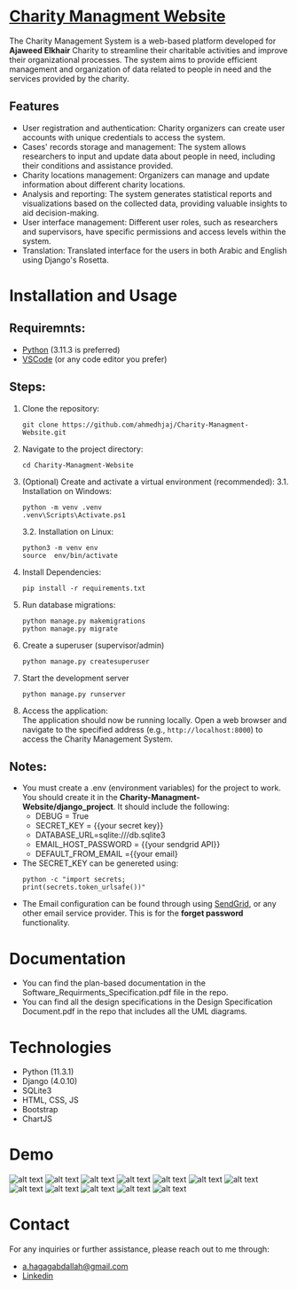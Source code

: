 # [Charity Managment Website](https://web-production-c99a.up.railway.app/) 
The Charity Management System is a web-based platform developed for **Ajaweed Elkhair** Charity to streamline their charitable activities and improve their organizational processes. The system aims to provide efficient management and organization of data related to people in need and the services provided by the charity.

## Features
-   User registration and authentication: Charity organizers can create user accounts with unique credentials to access the system.
-   Cases' records storage and management: The system allows researchers to input and update data about people in need, including their conditions and assistance provided.
-   Charity locations management: Organizers can manage and update information about different charity locations.
-   Analysis and reporting: The system generates statistical reports and visualizations based on the collected data, providing valuable insights to aid decision-making.
-   User interface management: Different user roles, such as researchers and supervisors, have specific permissions and access levels within the system.
-   Translation: Translated interface for the users in both Arabic and English using Django's Rosetta.

# Installation and Usage

## Requiremnts:

 - [Python](https://www.python.org/downloads/) (3.11.3 is preferred)
 - [VSCode](https://code.visualstudio.com/Download) (or any code editor you prefer)
 
## Steps:
 1. Clone the repository:
	```
	git clone https://github.com/ahmedhjaj/Charity-Managment-Website.git
	```
 2. Navigate to the project directory:
	```
	cd Charity-Managment-Website
	```
 3. (Optional) Create and activate a virtual environment (recommended):
	3.1. Installation on Windows:
	```
	python -m venv .venv  
	.venv\Scripts\Activate.ps1
	```
	3.2. Installation on Linux:
	```
	python3 -m venv env  
	source  env/bin/activate
	```
 4.  Install Dependencies:
		```
		pip install -r requirements.txt
		```
 6. Run database migrations:
	```
	python manage.py makemigrations
	python manage.py migrate
	```
 7. Create a superuser (supervisor/admin)
	```
	python manage.py createsuperuser
	```
7. Start the development server
	```
	python manage.py runserver
	```
8. Access the application:	
The application should now be running locally. Open a web browser and navigate to the specified address (e.g., `http://localhost:8000`) to access the Charity Management System.
## Notes:
 - You must create a .env (environment variables) for the project to work. You should create it in the **Charity-Managment-Website/django_project**. It should include the following:
	 - DEBUG = True
	 - SECRET_KEY = {{your secret key}}
     - DATABASE_URL=sqlite:///db.sqlite3
     - EMAIL_HOST_PASSWORD =  {{your sendgrid API}}
     - DEFAULT_FROM_EMAIL ={{your email}
- The SECRET_KEY can be genereted using:
	```
	python -c "import secrets;  
	print(secrets.token_urlsafe())"
	```
- The Email configuration can be found through using [SendGrid](https://app.sendgrid.com/), or any other email service provider. This is for the **forget password** functionality.

# Documentation

 - You can find the plan-based documentation in the Software_Requirments_Specification.pdf file in the repo.
 - You can find all the design specifications in the Design Specification Document.pdf in the repo that includes all the UML diagrams.

# Technologies

 - Python (11.3.1)
 - Django (4.0.10) 
 - SQLite3
 - HTML, CSS, JS
 - Bootstrap
 - ChartJS

# Demo
![alt text](https://github.com/ahmedhjaj/Charity-Managment-Website/blob/main/screenshots/1.png)
![alt text](https://github.com/ahmedhjaj/Charity-Managment-Website/blob/main/screenshots/2.png)
![alt text](https://github.com/ahmedhjaj/Charity-Managment-Website/blob/main/screenshots/3.png)
![alt text](https://github.com/ahmedhjaj/Charity-Managment-Website/blob/main/screenshots/4.png)
![alt text](https://github.com/ahmedhjaj/Charity-Managment-Website/blob/main/screenshots/5.png)
![alt text](https://github.com/ahmedhjaj/Charity-Managment-Website/blob/main/screenshots/6.png)
![alt text](https://github.com/ahmedhjaj/Charity-Managment-Website/blob/main/screenshots/7.png)
![alt text](https://github.com/ahmedhjaj/Charity-Managment-Website/blob/main/screenshots/8.png)
![alt text](https://github.com/ahmedhjaj/Charity-Managment-Website/blob/main/screenshots/9.png)
![alt text](https://github.com/ahmedhjaj/Charity-Managment-Website/blob/main/screenshots/10.png)
![alt text](https://github.com/ahmedhjaj/Charity-Managment-Website/blob/main/screenshots/11.png)
![alt text](https://github.com/ahmedhjaj/Charity-Managment-Website/blob/main/screenshots/12.png)

# Contact

For any inquiries or further assistance, please reach out to me through: 

 - a.hagagabdallah@gmail.com
 - [Linkedin](https://www.linkedin.com/in/ahmed-hagag-28698514b/)



